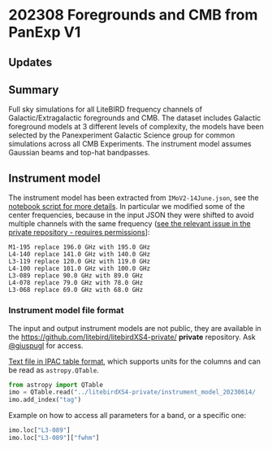 202308 Foregrounds and CMB from PanExp V1
=========================================

## Updates

## Summary

Full sky simulations for all LiteBIRD frequency channels of Galactic/Extragalactic foregrounds and CMB. The dataset includes Galactic foreground models at 3 different levels of complexity, the models have been selected by the Panexperiment Galactic Science group for common simulations across all CMB Experiments.
The instrument model assumes Gaussian beams and top-hat bandpasses.

## Instrument model

The instrument model has been extracted from `IMoV2-14June.json`, see the [notebook script for more details](utils/create_instrument_parameters.ipynb).
In particular we modified some of the center frequencies, because in the input JSON they were shifted to avoid multiple channels with the same frequency ([see the relevant issue in the private repository - requires permissions](https://github.com/litebird/litebirdXS4-private/pull/2)]:

```
M1-195 replace 196.0 GHz with 195.0 GHz
L4-140 replace 141.0 GHz with 140.0 GHz
L3-119 replace 120.0 GHz with 119.0 GHz
L4-100 replace 101.0 GHz with 100.0 GHz
L3-089 replace 90.0 GHz with 89.0 GHz
L4-078 replace 79.0 GHz with 78.0 GHz
L3-068 replace 69.0 GHz with 68.0 GHz
```

### Instrument model file format

The input and output instrument models are not public, they are available in the <https://github.com/litebird/litebirdXS4-private/> **private** repository. Ask [@giuspugl](https://github.com/giuspugl) for access.

[Text file in IPAC table format](../litebirdXS4-private/instrument_model_20230614/litebird_instrument_model.tbl), which supports units for the columns and can be read as `astropy.QTable`.

```python
from astropy import QTable
imo = QTable.read("../litebirdXS4-private/instrument_model_20230614/       litebird_instrument_model.tbl", format="ascii.ipac" )
imo.add_index("tag")
```

Example on how to access all parameters for a band, or a specific one:

```python
imo.loc["L3-089"]
imo.loc["L3-089"]["fwhm"]
```

